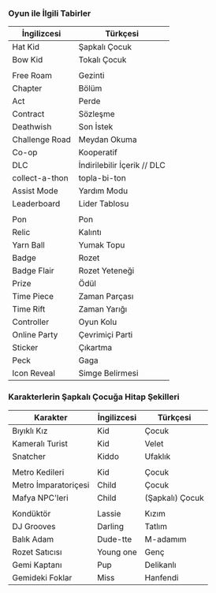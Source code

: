 ### Oyun ile İlgili Tabirler

| İngilizcesi | Türkçesi |
| ------------- | ------------- |
| Hat Kid | Şapkalı Çocuk |
| Bow Kid | Tokalı Çocuk |
|  |  |
| Free Roam | Gezinti |
| Chapter | Bölüm |
| Act | Perde |
| Contract | Sözleşme |
| Deathwish | Son İstek |
| Challenge Road | Meydan Okuma |
| Co-op | Kooperatif |
| DLC | İndirilebilir İçerik // DLC |
| collect-a-thon | topla-bi-ton |
| Assist Mode | Yardım Modu |
| Leaderboard | Lider Tablosu |
|  |  |
| Pon | Pon |
| Relic | Kalıntı |
| Yarn Ball | Yumak Topu |
| Badge | Rozet |
| Badge Flair | Rozet Yeteneği |
| Prize | Ödül |
| Time Piece | Zaman Parçası |
| Time Rift | Zaman Yarığı |
| Controller | Oyun Kolu |
| Online Party | Çevrimiçi Parti |
| Sticker | Çıkartma |
| Peck | Gaga |
| Icon Reveal | Simge Belirmesi |

### Karakterlerin Şapkalı Çocuğa Hitap Şekilleri

| Karakter | İngilizcesi | Türkçesi |
| ------------- | ------------- | ------------- |
| Bıyıklı Kız | Kid | Çocuk |
| Kameralı Turist | Kid | Velet |
| Snatcher | Kiddo | Ufaklık |
|  |  |  |
| Metro Kedileri | Kid | Çocuk |
| Metro İmparatoriçesi | Child | Çocuk |
| Mafya NPC'leri | Child | (Şapkalı) Çocuk |
|  |  |  |
| Kondüktör | Lassie | Kızım |
| DJ Grooves | Darling | Tatlım |
| Balık Adam | Dude-tte | M-adamım |
| Rozet Satıcısı | Young one | Genç |
| Gemi Kaptanı | Pup | Delikanlı |
| Gemideki Foklar | Miss | Hanfendi |
